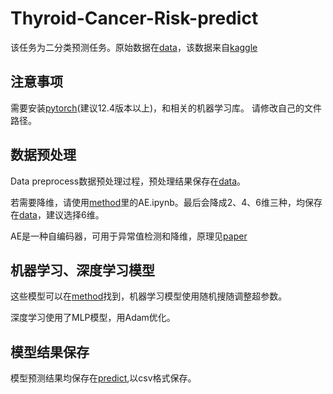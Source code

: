 # Thyroid-Cancer-Risk-predict
该任务为二分类预测任务。原始数据在[data](https://github.com/Yewan-zhu/Thyroid-Cancer-Risk-predict/tree/main/data)，该数据来自[kaggle](https://www.kaggle.com/datasets/ankushpanday1/thyroid-cancer-risk-prediction-dataset)


## 注意事项
需要安装[pytorch](https://pytorch.org/)(建议12.4版本以上)，和相关的机器学习库。
请修改自己的文件路径。

## 数据预处理
Data preprocess数据预处理过程，预处理结果保存在[data](https://github.com/Yewan-zhu/Thyroid-Cancer-Risk-predict/tree/main/data)。

若需要降维，请使用[method](https://github.com/Yewan-zhu/Thyroid-Cancer-Risk-predict/tree/main/method)里的AE.ipynb。最后会降成2、4、6维三种，均保存在[data](https://github.com/Yewan-zhu/Thyroid-Cancer-Risk-predict/tree/main/data)，建议选择6维。

AE是一种自编码器，可用于异常值检测和降维，原理见[paper](https://arxiv.org/abs/2201.03898)


## 机器学习、深度学习模型
这些模型可以在[method](https://github.com/Yewan-zhu/Thyroid-Cancer-Risk-predict/tree/main/method)找到，机器学习模型使用随机搜随调整超参数。

深度学习使用了MLP模型，用Adam优化。

## 模型结果保存
模型预测结果均保存在[predict](https://github.com/Yewan-zhu/Thyroid-Cancer-Risk-predict/tree/main/predict),以csv格式保存。

